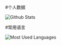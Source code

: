#个人数据

![Github Stats](https://github-readme-stats.vercel.app/api?username=Kedii90&show_icons=true&theme=tokyonight&count_private=true)

#常用语言

![Most Used Languages](https://github-readme-stats.vercel.app/api/top-langs/?username=Kedii90&theme=tokyonight&layout=compact)
